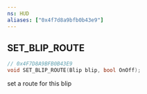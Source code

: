 ```yaml
---
ns: HUD
aliases: ["0x4f7d8a9bfb0b43e9"]
---
```

## SET_BLIP_ROUTE

```c
// 0x4F7D8A9BFB0B43E9
void SET_BLIP_ROUTE(Blip blip, bool OnOff);
```

set a route for this blip

